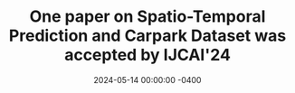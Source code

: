 ---
title: "One paper on Spatio-Temporal Prediction and Carpark Dataset was accepted by IJCAI'24"
date: 2024-05-14 00:00:00 -0400
---